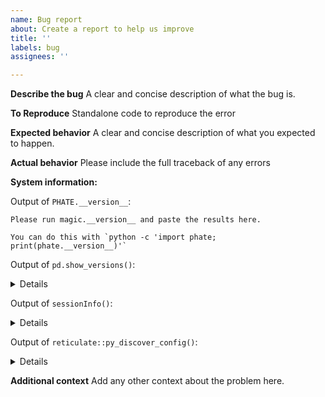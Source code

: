 ```yaml
---
name: Bug report
about: Create a report to help us improve
title: ''
labels: bug
assignees: ''

---
```


**Describe the bug**
A clear and concise description of what the bug is.

**To Reproduce**
Standalone code to reproduce the error

**Expected behavior**
A clear and concise description of what you expected to happen.

**Actual behavior**
Please include the full traceback of any errors

**System information:**

Output of `PHATE.__version__`:

```
Please run magic.__version__ and paste the results here.

You can do this with `python -c 'import phate; print(phate.__version__)'`
```

Output of `pd.show_versions()`:

<details>

```
Please run pd.show_versions() and paste the results here.

You can do this with `python -c 'import pandas as pd; pd.show_versions()'`
```

</details>

Output of `sessionInfo()`:

<details>

```
Please run sessionInfo() and paste the results here.

You can do this with `R -e 'library(phateR); sessionInfo()'`
```

</details>

Output of `reticulate::py_discover_config()`:

<details>

```
If you are running MAGIC in R, please run `reticulate::py_discover_config(required_module = "phate")` and paste the results here.

You can do this with `R -e 'reticulate::py_discover_config(required_module = "phate")'`
```

</details>

**Additional context**
Add any other context about the problem here.
